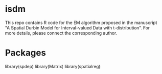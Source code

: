 # isdm
This repo contains R code for the EM algorithm proposed in the manuscript "A Spatial Durbin Model for Interval-valued Data with t-distribution". For more details, please connect the corresponding author.

# Packages
library(spdep)
library(Matrix)
library(spatialreg)
